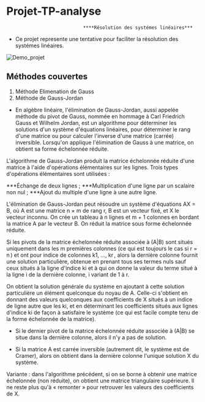 # Projet-TP-analyse 
                                ****Résolution des systémes linéaires***

  * Ce projet represente une tentative pour  faciliter la résolution des systémes linéaires. 
  
![Demo_projet](https://user-images.githubusercontent.com/57879341/103366327-a2c71900-4ac2-11eb-906a-6401b3320965.gif)

## Méthodes couvertes

1. Méthode Elimenation de Gauss
2. Méthode de Gauss-Jordan

* En algèbre linéaire, l'élimination de Gauss-Jordan, aussi appelée méthode du pivot de Gauss, nommée en hommage à Carl Friedrich Gauss et Wilhelm Jordan, est un algorithme pour déterminer les solutions d'un système d'équations linéaires, pour déterminer le rang d'une matrice ou pour calculer l'inverse d'une matrice (carrée) inversible. Lorsqu'on applique l'élimination de Gauss à une matrice, on obtient sa forme échelonnée réduite.


L'algorithme de Gauss-Jordan produit la matrice échelonnée réduite d'une matrice à l'aide d'opérations élémentaires sur les lignes. Trois types d'opérations élémentaires sont utilisées :

***Échange de deux lignes ;
***Multiplication d'une ligne par un scalaire non nul ;
***Ajout du multiple d'une ligne à une autre ligne.

L'élimination de Gauss-Jordan peut résoudre un système d'équations AX = B, où A est une matrice n × m de rang r, B est un vecteur fixé, et X le vecteur inconnu. On crée un tableau à n lignes et m + 1 colonnes en bordant la matrice A par le vecteur B. On réduit la matrice sous forme échelonnée réduite.

Si les pivots de la matrice échelonnée réduite associée à (A|B) sont situés uniquement dans les m premières colonnes (ce qui est toujours le cas si r = n ) et ont pour indice de colonnes k1, …, kr , alors la dernière colonne fournit une solution particulière, obtenue en prenant tous ses termes nuls sauf ceux situés à la ligne d'indice ki et à qui on donne la valeur du terme situé à la ligne i de la dernière colonne, i variant de 1 à r.

On obtient la solution générale du système en ajoutant à cette solution particulière un élément quelconque du noyau de A. Celle-ci s'obtient en donnant des valeurs quelconques aux coefficients de X situés à un indice de ligne autre que les ki, et en déterminant les coefficients situés aux lignes d'indice ki de façon à satisfaire le système (ce qui est facile compte tenu de la forme échelonnée de la matrice).

* Si le dernier pivot de la matrice échelonnée réduite associée à (A|B) se situe dans la dernière colonne, alors il n'y a pas de solution.

* Si la matrice A est carrée inversible (autrement dit, le système est de Cramer), alors on obtient dans la dernière colonne l'unique solution X du système.

Variante : dans l'algorithme précédent, si on se borne à obtenir une matrice échelonnée (non réduite), on obtient une matrice triangulaire supérieure. Il ne reste plus qu'à « remonter » pour retrouver les valeurs des coefficients de X.
